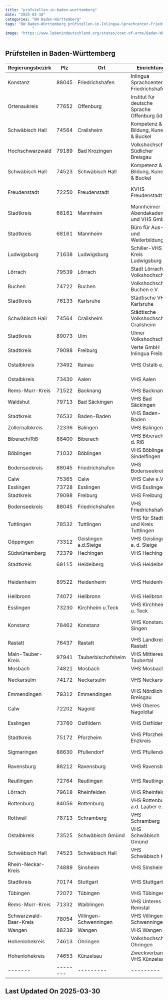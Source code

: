 ```yaml
---
title: "prüfstellen-in-baden-wurttemberg"
date: "2025-03-10"
categories: "BW Baden-Württemberg"
tags: "BW Baden-Württemberg prüfstellen-in-Inlingua-Sprachcenter-Friedrichshafen prüfstellen-in-Institut-für-deutsche-Sprache-Offenburg-(ids) prüfstellen-in-Kompetenz-and-Bildung-Kunert-and-Buckel prüfstellen-in-Volkshochschule-Südlicher-Breisgau prüfstellen-in-Kompetenz-and-Bildung-Kunert-and-Buckel prüfstellen-in-KVHS-Freudenstadt prüfstellen-in-Mannheimer-Abendakademie-und-VHS-GmbH prüfstellen-in-Büro-für-Aus--und-Weiterbildung prüfstellen-in-Schiller-VHS-Kreis-Ludwigsburg prüfstellen-in-Stadt-Lörrach-Volkshochschule prüfstellen-in-Volkshochschule-Buchen-eV prüfstellen-in-Städtische-VHS-Karlsruhe prüfstellen-in-Städtische-Volkshochschule-Crailsheim prüfstellen-in-Ulmer-Volkshochschule prüfstellen-in-Verte-GmbH-Inlingua-Freiburg prüfstellen-in-VHS-Ostalb-eV prüfstellen-in-VHS-Aalen prüfstellen-in-VHS-Backnang prüfstellen-in-VHS-Bad-Säckingen prüfstellen-in-VHS-Baden-Baden prüfstellen-in-VHS-Balingen prüfstellen-in-VHS-Biberach-a-d-Riß prüfstellen-in-VHS-Böblingen-Sindelfingen prüfstellen-in-VHS-Bodenseekreis prüfstellen-in-VHS-Calw-eV prüfstellen-in-VHS-Esslingen prüfstellen-in-VHS-Freiburg prüfstellen-in-VHS-Friedrichshafen prüfstellen-in-VHS-für-Stadt-und-Kreis-Tuttlingen prüfstellen-in-VHS-Geislingen-a-d-Steige prüfstellen-in-VHS-Hechingen prüfstellen-in-VHS-Heidelberg prüfstellen-in-VHS-Heidenheim prüfstellen-in-VHS-Heilbronn prüfstellen-in-VHS-Kirchheim-u-Teck prüfstellen-in-VHS-Konstanz-Singen prüfstellen-in-VHS-Landkreis-Rastatt prüfstellen-in-VHS-Mittleres-Taubertal prüfstellen-in-VHS-Mosbach prüfstellen-in-VHS-Neckarsulm prüfstellen-in-VHS-Nördlicher-Breisgau prüfstellen-in-VHS-Oberes-Nagoldtal prüfstellen-in-VHS-Ostfildern prüfstellen-in-VHS-Pforzheim-Enzkreis prüfstellen-in-VHS-Pfullendorf prüfstellen-in-VHS-Ravensburg prüfstellen-in-VHS-Reutlingen prüfstellen-in-VHS-Rheinfelden prüfstellen-in-VHS-Rottenburg-ad-Laaber-eV prüfstellen-in-VHS-Schramberg prüfstellen-in-VHS-Schwäbisch-Gmünd prüfstellen-in-VHS-Schwäbisch-Hall prüfstellen-in-VHS-Sinsheim prüfstellen-in-VHS-Stuttgart prüfstellen-in-VHS-Tübingen prüfstellen-in-VHS-Unteres-Remstal prüfstellen-in-VHS-Villingen-Schwenningen prüfstellen-in-VHS-Wangen prüfstellen-in-Volkshochschule-Öhringen prüfstellen-in-Zweckverband-VHS-Künzelsau prüfstellen-in-Friedrichshafen prüfstellen-in-Offenburg prüfstellen-in-Crailsheim prüfstellen-in-Bad-Krozingen prüfstellen-in-Schwäbisch-Hall prüfstellen-in-Freudenstadt prüfstellen-in-Mannheim prüfstellen-in-Ludwigsburg prüfstellen-in-Lörrach prüfstellen-in-Buchen prüfstellen-in-Karlsruhe- prüfstellen-in-Ulm prüfstellen-in-Freiburg prüfstellen-in-Rainau prüfstellen-in-Aalen prüfstellen-in-Backnang prüfstellen-in-Bad-Säckingen prüfstellen-in-Baden-Baden prüfstellen-in-Balingen prüfstellen-in-Biberach prüfstellen-in-Böblingen prüfstellen-in-Calw prüfstellen-in-Esslingen prüfstellen-in-Tuttlingen prüfstellen-in-Geislingen-adSteige prüfstellen-in-Hechingen prüfstellen-in-Heidelberg prüfstellen-in-Heidenheim prüfstellen-in-Heilbronn prüfstellen-in-Kirchheim-uTeck prüfstellen-in-Konstanz prüfstellen-in-Rastatt prüfstellen-in-Tauberbischofsheim prüfstellen-in-Mosbach prüfstellen-in-Neckarsulm prüfstellen-in-Emmendingen prüfstellen-in-Nagold prüfstellen-in-Ostfildern prüfstellen-in-Pforzheim prüfstellen-in-Pfullendorf prüfstellen-in-Ravensburg prüfstellen-in-Reutlingen prüfstellen-in-Rheinfelden prüfstellen-in-Rottenburg prüfstellen-in-Schramberg prüfstellen-in-Schwäbisch-Gmünd prüfstellen-in-Sinsheim prüfstellen-in-Stuttgart prüfstellen-in-Tübingen prüfstellen-in-Waiblingen prüfstellen-in-Villingen-Schwenningen prüfstellen-in-Wangen prüfstellen-in-Öhringen prüfstellen-in-Künzelsau prüfstellen-in-88045 prüfstellen-in-77652 prüfstellen-in-74564 prüfstellen-in-79189 prüfstellen-in-74523 prüfstellen-in-72250 prüfstellen-in-68161 prüfstellen-in-71638 prüfstellen-in-79539 prüfstellen-in-74722 prüfstellen-in-76133 prüfstellen-in-89073 prüfstellen-in-79098 prüfstellen-in-73492 prüfstellen-in-73430 prüfstellen-in-71522 prüfstellen-in-79713 prüfstellen-in-76532 prüfstellen-in-72336 prüfstellen-in-88400 prüfstellen-in-71032 prüfstellen-in-75365 prüfstellen-in-73728 prüfstellen-in-78532 prüfstellen-in-73312 prüfstellen-in-72379 prüfstellen-in-69115 prüfstellen-in-89522 prüfstellen-in-74072 prüfstellen-in-73230 prüfstellen-in-78462 prüfstellen-in-76437 prüfstellen-in-97941 prüfstellen-in-74821 prüfstellen-in-74172 prüfstellen-in-79312 prüfstellen-in-72202 prüfstellen-in-73760 prüfstellen-in-75172 prüfstellen-in-88630 prüfstellen-in-88212 prüfstellen-in-72764 prüfstellen-in-79618 prüfstellen-in-84056 prüfstellen-in-78713 prüfstellen-in-73525 prüfstellen-in-74889 prüfstellen-in-70174 prüfstellen-in-72072 prüfstellen-in-71332 prüfstellen-in-78054 prüfstellen-in-88239 prüfstellen-in-74613 prüfstellen-in-74653
            "
image: "https://www.lebenindeutschland.org/states/coat-of-arms/Baden-Württemberg.svg"
---
```


## Prüfstellen in Baden-Württemberg

| Regierungsbezirk | Plz | Ort | Einrichtung | Straße | Telefon | Email |
|-------|--------|---------|---------|---------|---------|---------|
|Konstanz|88045|Friedrichshafen|Inlingua Sprachcenter Friedrichshafen|Bahnhofplatz 1|07541-2868-11|info@inlingua-friedrichshafen.de|
|Ortenaukreis|77652|Offenburg|Institut für deutsche Sprache Offenburg (ids)| Wilhelm-Bauer-Str. 16|0781/9364420|regina.nagel@vhs-offenburg.de|
|Schwäbisch Hall|74564|Crailsheim|Kompetenz & Bildung, Kunert & Buckel|Gerhard-Storz-Weg 24, Schwäbisch Hall|0791-94078191|marcus.buckel@kompetenzundbildung.de|
|Hochschwarzwald|79189|Bad Krozingen|Volkshochschule Südlicher Breisgau|Basler Str. 1|07633-92650|info@vhs-bad-krotzingen.de|
|Schwäbisch Hall|74523|Schwäbisch Hall|Kompetenz & Bildung, Kunert & Buckel|Gerhard-Storz-Weg 24, Schwäbisch Hall|0791-94078191|marcus.buckel@kompetenzundbildung.de|
|Freudenstadt|72250|Freudenstadt|KVHS Freudenstadt|Geschäftsstelle FDS, Landhausstr. 4|07441/9201400|vogt@vhs-kreisfds.de|
|Stadtkreis|68161|Mannheim|Mannheimer Abendakademie und VHS GmbH|U 1, 16-19|0621-1076-0|deutsch@abendakademie-mannheim.de|
|Stadtkreis|68161|Mannheim|Büro für Aus- und Weiterbildung|P3,6|0621-25244|info@bfaw.de|
|Ludwigsburg|71638|Ludwigsburg|Schiller-VHS Kreis Ludwigsburg|Robert-Franck-Allee 9|07141-1441668|tausche@schiller-vhs.de|
|Lörrach|79539|Lörrach|Stadt Lörrach, Volkshochschule|Wallbrunnstraße 2|07621-95673-40|vhs@loerrach.de|
|Buchen|74722|Buchen|Volkshochschule Buchen e.V.|Kellereistr. 48|06281-557930|info@vhs-buchen|
|Stadtkreis|76133|Karlsruhe |Städtische VHS Karlsruhe|Studienhaus, Kaiserallee 12e|0721-98575-21|bittner@vhs.karlsruhe.de|
|Schwäbisch Hall|74564|Crailsheim|Städtische Volkshochschule Crailsheim|Spitalstr. 2a|07951-9480-18|kadri.peterson@crailsheim.de|
|Stadtkreis|89073|Ulm|Ulmer Volkshochschule|EinsteinHaus, Kornhausplatz 5|0731-15300|info@vh-ulm.de|
|Stadtkreis|79098|Freiburg|Verte GmbH Inlingua Freiburg|Friedrichstraße 45|0761-21688714|dos@inlingua-freiburg.de|
|Ostalbkreis|73492|Rainau|VHS Ostalb e.V.|Strutrain 2|07961-876-915|silvia.Freitag@vhs-ostalb.de|
|Ostalbkreis|73430|Aalen|VHS Aalen|Im Torhaus, Gmünder Str. 9|07361-95830|schumm@vhs-aalen.de|
|Rems-Murr-Kreis|71522|Backnang|VHS Backnang|Etzwiesenberg 11|07191/9667-16|info@vhs-backnang.de|
|Waldshut|79713|Bad Säckingen|VHS Bad Säckingen|Friedrichstr. 33|07761-2101|verwaltung@vhs-bad-saeckingen.de|
|Stadtkreis|76532|Baden-Baden|VHS Baden-Baden|Jägerweg 10|07221/9965-360|info@vhs-baden-baden.de|
|Zollernalbkreis|72336|Balingen|VHS Balingen|Wilhelmstr. 36|07433-9080-0|ottmar.erath@vhs-balingen.de|
|Biberach/Riß|88400|Biberach|VHS Biberach a. d. Riß|Obere Schranne, Schulstr. 8|07351-51-246|cstern@biberach-riss.de|
|Böblingen|71032|Böblingen|VHS Böblingen-Sindelfingen|Im Höfle, Pestalozzistr. 4|07031-640046|mailto:michael.hoffmann@vhs-aktuell.de|
|Bodenseekreis|88045|Friedrichshafen|VHS Bodenseekreis|Glärnischstraße 1-3|07541 2045468|vhs-zentrale@bodenseekreis.de|
|Calw|75365|Calw|VHS Calw e.V.|Kirchplatz 3|07051/9365-0|mail@vhs-calw.de|
|Esslingen|73728|Esslingen|VHS Esslingen|Mettingerstr. 125|0711-55021-0|info@vhs-esslingen.de |
|Stadtkreis|79098|Freiburg|VHS Freiburg|Rotteckring 12|0761-3689510|lebfromm@vhs-freiburg.de|
|Bodenseekreis|88045|Friedrichshafen|VHS Friedrichshafen|Charlottenstr. 12/2|07541-2033407|info@vhs-fn.de|
|Tuttlingen|78532|Tuttlingen|VHS für Stadt und Kreis Tuttlingen|Schulstr. 6|07461-96910|schlagowsky@vhs-tuttlingen.de|
|Göppingen|73312|Geislingen a.d.Steige|VHS Geislingen a. d. Steige|In der MAG, Schillerstr. 2|07331-24269|vhs@geislingen.de|
|Südwürtemberg|72379|Hechingen|VHS Hechingen|Münzgasse 4/1|07471-5188|vhs@vhs-hechingen.de|
|Stadtkreis|69115|Heidelberg|VHS Heidelberg|Bergheimer Str. 76|06221-911911|vhs@vhs-hd.de|
|Heidenheim|89522|Heidenheim|VHS Heidenheim|Am Wedelgraben 1-5 "Rieger am Markt"|07321-327-4430|info@vhs-heidenheim.de|
|Heilbronn|74072|Heilbronn|VHS Heilbronn|Im Deutschhof|07131-996544|persson@vhs-heilbronn.de|
|Esslingen|73230|Kirchheim u.Teck|VHS Kirchheim u. Teck|Max-Eyth-Str. 18|07021-973030|info@vhskirchheim.de|
|Konstanz|78462|Konstanz|VHS Konstanz-Singen|Hauptstelle Konstanz, Katzgasse 7|07731-9581-57|pacilli@vhs-konstanz-singen.de|
|Rastatt|76437|Rastatt|VHS Landkreis Rastatt|Am Schlossplatz 5|07222/3813516|rastatt@vhs-landkreis-rastatt.de|
|Main-Tauber-Kreis|97941|Tauberbischofsheim|VHS Mittleres Taubertal|Struwepfad 2|09341-1691|vhs-mittleres-taubertal@t-online.de|
|Mosbach|74821|Mosbach|VHS Mosbach|Hauptstr. 96|06261-12077|wilder@vhs-mosbach.de|
|Neckarsulm|74172|Neckarsulm|VHS Neckarsulm|Seestraße 15|087132-353502|Dr.SabineRivier@neckarsulm.de|
|Emmendingen|79312|Emmendingen|VHS Nördlicher Breisgau|Am Gaswerk 3|07641-9225-27|integration@vhs-em.de|
|Calw|72202|Nagold|VHS Oberes Nagoldtal|Vorstadtplatz 15|07452-93150|sylvia.ehmann-oulad@vhs-nagold.de|
|Esslingen|73760|Ostfildern|VHS Ostfildern|Esslinger Straße 26|0711-3404802|A.Koerfer-Naujoks@Ostfildern.de|
|Stadtkreis|75172|Pforzheim|VHS Pforzheim-Enzkreis|Zerrenerstr. 29|07231-380062|schuster@vhs-pforzheim.de|
|Sigmaringen|88630|Pfullendorf|VHS Pfullendorf|Kirchplatz 1|0 75 52 / 25-1132|hermine.reiter@stadt-pfullendorf.de|
|Ravensburg|88212|Ravensburg|VHS Ravensburg|Wilhelmschule, Wilhelmstr. 5|0751-36199-17|vhs-rv@web.de|
|Reutlingen|72764|Reutlingen|VHS Reutlingen|Spendhausstr. 6|07121-336-100|anmeldung@vhsrt.de|
|Lörrach|79618|Rheinfelden|VHS Rheinfelden|Hardtstr. 6|07623-7240-0|info@vhs-rheinfelden.de|
|Rottenburg|84056|Rottenburg|VHS Rottenburg a.d. Laaber e.V.|Georg-Pöschl-Straße 16|08781-201511|info@vhs-rottenburg-laaber.de|
|Rottweil|78713|Schramberg|VHS Schramberg|Hauptstr. 25|07422-29256|vhs@schramberg.de|
|Ostalbkreis|73525|Schwäbisch Gmünd|VHS Schwäbisch Gmünd|Am Münsterplatz 5|07171-92515-0|hschwimmbeck@gmuender-vhs.de|
|Schwäbisch Hall|74523|Schwäbisch Hall|VHS Schwäbisch Hall|Salinenstr. 6-10 Haus der Bildung|0791-97066-17|m.miara@vhs-sha.de|
|Rhein-Neckar-Kreis|74889|Sinsheim|VHS Sinsheim|Werderstr. 1|07261-6577-0|info@VHS-Sinsheim.de|
|Stadtkreis|70174|Stuttgart|VHS Stuttgart|Fritz-Elsas-Str. 46-48|0711/1873-748|agnieszka.schulze@vhs-stuttgart.de|
|Tübingen|72072|Tübingen|VHS Tübingen|Katharinenstr. 18|07071-560326|integration@vhs-tuebingen.de|
|Rems-Murr-Kreis|71332|Waiblingen|VHS Unteres Remstal|Bürgermühlenweg 4|07151-95880-0|info@vhs-unteres-remstal.de|
|Schwarzwald-Baar-Kreis|78054|Villingen-Schwenningen|VHS Villingen-Schwenningen|Metzgergasse 8|07720-822276|vhs@villingen-schwenningen.de|
|Wangen|88239|Wangen|VHS Wangen|Zunfthausgasse 4|07522 74242|vhs@wangen.de|
|Hohenlohekreis|74613|Öhringen|Volkshochschule Öhringen|Uhlandstraße 23|07941-68-4250/4260|volkshochschule@oehringen.de|
|Hohenlohekreis|74653|Künzelsau|Zweckverband VHS Künzelsau|Kirchplatz 9|079409219-0|info@vhskuen.de|
|-------|--------|---------|---------|---------|---------|---------|


## Last Updated On 2025-03-30